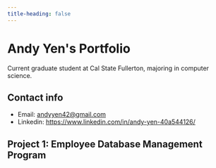 ```yaml
---
title-heading: false
---
```


# Andy Yen's Portfolio

Current graduate student at Cal State Fullerton, majoring in computer science. 

## Contact info
- Email: andyyen42@gmail.com
- Linkedin: https://www.linkedin.com/in/andy-yen-40a544126/


## Project 1: Employee Database Management Program
